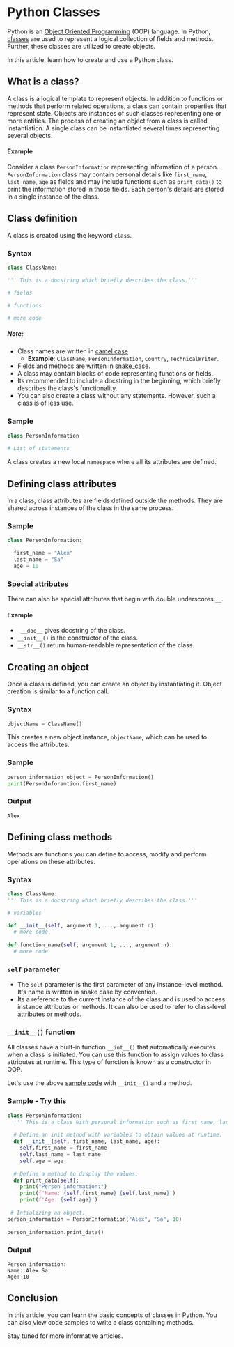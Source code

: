 # Python Classes

Python is an [Object Oriented Programming](https://en.wikipedia.org/wiki/Object-oriented_programming) (OOP) language. In Python, [classes](https://docs.python.org/3/tutorial/classes.html) are used to represent a logical collection of fields and methods. Further, these classes are utilized to create objects.

In this article, learn how to create and use a Python class.

## What is a class? 

A class is a logical template to represent objects. In addition to functions or methods that perform related operations, a class can contain properties that represent state. Objects are instances of such classes representing one or more entities. The process of creating an object from a class is called instantiation. A single class can be instantiated several times representing several objects.

#### Example

Consider a class `PersonInformation` representing information of a person. `PersonInformation` class may contain personal details like `first_name`, `last_name`, `age` as fields and may include functions such as `print_data()` to print the information stored in those fields. Each person's details are stored in a single instance of the class.

## Class definition

A class is created using the keyword `class`.

### Syntax

``` python
class ClassName:

''' This is a docstring which briefly describes the class.'''

# fields

# functions

# more code
```

##### Note:

-  Class names are written in [camel case](https://en.wikipedia.org/wiki/Camel_case)
   - **Example**: `ClassName`, `PersonInformation`, `Country`, `TechnicalWriter`.
-  Fields and methods are written in [snake_case](https://en.wikipedia.org/wiki/Snake_case).
-  A class may contain blocks of code representing functions or fields.
-  Its recommended to include a docstring in the beginning, which briefly describes the class's functionality. 
-  You can also create a class without any statements. However, such a class is of less use.

### Sample

``` python
class PersonInformation
  
# List of statements
```

A class creates a new local `namespace` where all its attributes are defined. 

## Defining class attributes

In a class, class attributes are fields defined outside the methods. They are shared across instances of the class in the same process. 

### Sample 

``` python
class PersonInformation:

  first_name = "Alex"
  last_name = "Sa"
  age = 10
```

### Special attributes

There can also be special attributes that begin with double underscores `__`.

#### Example

 - ` __doc__` gives docstring of the class.
 - `__init__()` is the constructor of the class.
 - `__str__()` return human-readable representation of the class.

## Creating an object

Once a class is defined, you can create an object by instantiating it. Object creation is similar to a function call.

### Syntax

``` python
objectName = ClassName()
```

This creates a new object instance, `objectName`, which can be used to access the attributes.

### Sample 

``` python
person_information_object = PersonInformation()
print(PersonInforamtion.first_name)
```

### Output 

```
Alex
```

## Defining class methods

Methods are functions you can define to access, modify and perform operations on these attributes.

### Syntax

``` python
class ClassName:
''' This is a docstring which briefly describes the class.'''

# variables

def __init__(self, argument 1, ..., argument n):
  # more code
    
def function_name(self, argument 1, ..., argument n):
  # more code
``` 

### `self` parameter

- The `self` parameter is the first parameter of any instance-level method. It's name is written in snake case by convention.
- Its a reference to the current instance of the class and is used to access instance attributes or methods. It can also be used to refer to class-level attributes or methods.

### `__init__()` function

All classes have a built-in function `__int__()` that automatically executes when a class is initiated. You can use this function to assign values to class attributes at runtime. This type of function is known as a constructor in OOP.

Let's use the above [sample code](#sample-1) with `__init__()` and a method. 


### Sample - [Try this](https://replit.com/@AlekhyaSasi/Person-information-class?lite=true#main.py)

``` python
class PersonInformation:
  ''' This is a class with personal information such as first name, last name, and age.'''
  
  # Define an init method with variables to obtain values at runtime.
  def __init__(self, first_name, last_name, age):
    self.first_name = first_name
    self.last_name = last_name
    self.age = age
 
  # Define a method to display the values.
  def print_data(self):
    print("Person information:")
    print(f'Name: {self.first_name} {self.last_name}')
    print(f'Age: {self.age}')
    
 # Intializing an object.
person_information = PersonInformation("Alex", "Sa", 10)
 
person_information.print_data()
```

### Output

``` 
Person information:
Name: Alex Sa
Age: 10
```

## Conclusion

In this article, you can learn the basic concepts of classes in Python. You can also view code samples to write a class containing methods. 

Stay tuned for more informative articles.
